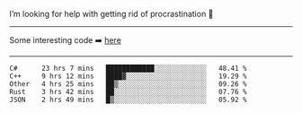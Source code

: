 I’m looking for help with getting rid of procrastination 🤔

-----

Some interesting code :arrow_right: [here](https://github.com/zhen8838/playground)

-----

<!--START_SECTION:waka-->
```text
C#      23 hrs 7 mins   ████████████░░░░░░░░░░░░░   48.41 % 
C++     9 hrs 12 mins   ████▓░░░░░░░░░░░░░░░░░░░░   19.29 % 
Other   4 hrs 25 mins   ██▒░░░░░░░░░░░░░░░░░░░░░░   09.26 % 
Rust    3 hrs 42 mins   ██░░░░░░░░░░░░░░░░░░░░░░░   07.76 % 
JSON    2 hrs 49 mins   █▒░░░░░░░░░░░░░░░░░░░░░░░   05.92 % 
```
<!--END_SECTION:waka-->

<!--
**zhen8838/zhen8838** is a ✨ _special_ ✨ repository because its `README.md` (this file) appears on your GitHub profile.

Here are some ideas to get you started:

- 🔭 I’m currently working on ...
- 🌱 I’m currently learning ...
- 👯 I’m looking to collaborate on ...
 ...
- 💬 Ask me about ...
- 📫 How to reach me: ...
- 😄 Pronouns: ...
- ⚡ Fun fact: ...
-->
